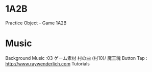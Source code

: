 1A2B
====

Practice Object - Game 1A2B

Music
==========
Background Music :03 ゲーム素材 村の曲 (村10)/ 魔王魂
Button Tap : http://www.raywenderlich.com Tutorials